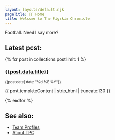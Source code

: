 ```yaml
---
layout: layouts/default.njk
pageTitle: 🏈🐖 Home
title: Welcome to The Pigskin Chronicle
---
```


Football. Need I say more?

## Latest post:

{% for post in collections.post limit: 1 %}

<div class="neu ph3 pv2 mv3">
<h3>
  <a class="no-underline" href="{{post.url}}">{{post.data.title}}</a>
</h3>
<p class="mv0">
  <small>{{post.date| date: "%d %B %Y"}}</small>
</p>
<p>
  {{ post.templateContent | strip_html | truncate:130 }}
</p>
</div>

{% endfor %}

## See also:

 + [Team Profiles](/teams/)
 + [About TPC](/about/)